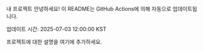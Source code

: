 내 프로젝트
안녕하세요! 이 README는 GitHub Actions에 의해 자동으로 업데이트됩니다.

<!--TIME-START-->

업데이트 시간: 2025-07-03 12:00:00 KST

<!--TIME-END-->

프로젝트에 대한 설명을 여기에 추가하세요.
